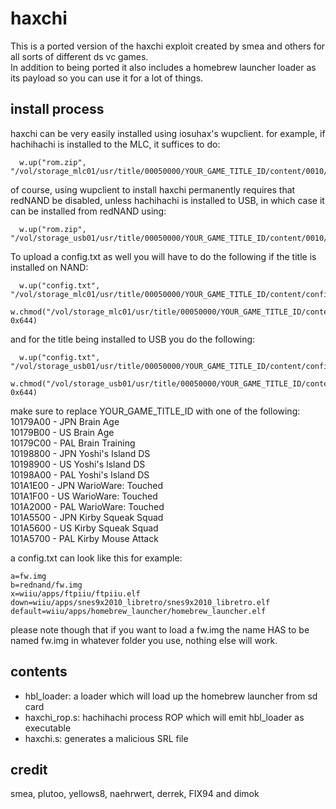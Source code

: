 # haxchi

This is a ported version of the haxchi exploit created by smea and others for all sorts of different ds vc games.  
In addition to being ported it also includes a homebrew launcher loader as its payload so you can use it for a lot of things.

## install process

haxchi can be very easily installed using iosuhax's wupclient. for example, if hachihachi is installed to the MLC, it suffices to do:
```
  w.up("rom.zip", "/vol/storage_mlc01/usr/title/00050000/YOUR_GAME_TITLE_ID/content/0010/rom.zip")
```
of course, using wupclient to install haxchi permanently requires that redNAND be disabled, unless hachihachi is installed to USB, in which case it can be installed from redNAND using:
```
  w.up("rom.zip", "/vol/storage_usb01/usr/title/00050000/YOUR_GAME_TITLE_ID/content/0010/rom.zip")
```

To upload a config.txt as well you will have to do the following if the title is installed on NAND:
```
  w.up("config.txt", "/vol/storage_mlc01/usr/title/00050000/YOUR_GAME_TITLE_ID/content/config.txt")  
  w.chmod("/vol/storage_mlc01/usr/title/00050000/YOUR_GAME_TITLE_ID/content/config.txt", 0x644)  
```
and for the title being installed to USB you do the following:
```
  w.up("config.txt", "/vol/storage_usb01/usr/title/00050000/YOUR_GAME_TITLE_ID/content/config.txt")  
  w.chmod("/vol/storage_usb01/usr/title/00050000/YOUR_GAME_TITLE_ID/content/config.txt", 0x644)  
```

make sure to replace YOUR_GAME_TITLE_ID with one of the following:  
10179A00 - JPN Brain Age  
10179B00 - US Brain Age  
10179C00 - PAL Brain Training  
10198800 - JPN Yoshi's Island DS  
10198900 - US Yoshi's Island DS  
10198A00 - PAL Yoshi's Island DS  
101A1E00 - JPN WarioWare: Touched  
101A1F00 - US WarioWare: Touched  
101A2000 - PAL WarioWare: Touched  
101A5500 - JPN Kirby Squeak Squad  
101A5600 - US Kirby Squeak Squad  
101A5700 - PAL Kirby Mouse Attack  

a config.txt can look like this for example:
```
a=fw.img
b=rednand/fw.img
x=wiiu/apps/ftpiiu/ftpiiu.elf
down=wiiu/apps/snes9x2010_libretro/snes9x2010_libretro.elf
default=wiiu/apps/homebrew_launcher/homebrew_launcher.elf
```
please note though that if you want to load a fw.img the name HAS to be named fw.img in whatever folder you use, nothing else will work.  

## contents

* hbl_loader: a loader which will load up the homebrew launcher from sd card
* haxchi_rop.s: hachihachi process ROP which will emit hbl_loader as executable
* haxchi.s: generates a malicious SRL file

## credit

smea, plutoo, yellows8, naehrwert, derrek, FIX94 and dimok

